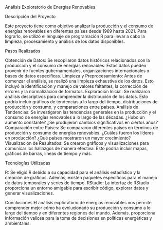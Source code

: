 Análisis Exploratorio de Energías Renovables

Descripción del Proyecto

Este proyecto tiene como objetivo analizar la producción y el consumo de energías renovables en diferentes países desde 1969 hasta 2021. Para lograrlo, se utilizó el lenguaje de programación R para llevar a cabo la limpieza, procesamiento y análisis de los datos disponibles.

Pasos Realizados

Obtención de Datos: Se recopilaron datos históricos relacionados con la producción y el consumo de energías renovables. Estos datos pueden provenir de fuentes gubernamentales, organizaciones internacionales o bases de datos específicas.
Limpieza y Preprocesamiento: Antes de comenzar el análisis, se realizó una limpieza exhaustiva de los datos. Esto incluyó la identificación y manejo de valores faltantes, la corrección de errores y la normalización de formatos.
Exploración Inicial: Se realizaron análisis descriptivos para comprender la distribución de los datos. Esto podría incluir gráficos de tendencias a lo largo del tiempo, distribuciones de producción y consumo, y comparaciones entre países.
Análisis de Tendencias: Se investigaron las tendencias generales en la producción y el consumo de energías renovables a lo largo de las décadas. ¿Hubo un aumento constante? ¿Se produjeron cambios significativos en ciertos años?
Comparación entre Países: Se compararon diferentes países en términos de producción y consumo de energías renovables. ¿Cuáles fueron los líderes en producción? ¿Qué países mostraron un mayor crecimiento?
Visualización de Resultados: Se crearon gráficos y visualizaciones para comunicar los hallazgos de manera efectiva. Esto podría incluir mapas, gráficos de barras, líneas de tiempo y más.

Tecnologías Utilizadas

R: Se eligió R debido a su capacidad para el análisis estadístico y la creación de gráficos. Además, existen paquetes específicos para el manejo de datos temporales y series de tiempo.
RStudio: La interfaz de RStudio proporciona un entorno amigable para escribir código, explorar datos y generar visualizaciones.

Conclusiones
El análisis exploratorio de energías renovables nos permite comprender mejor cómo ha evolucionado su producción y consumo a lo largo del tiempo y en diferentes regiones del mundo. Además, proporciona información valiosa para la toma de decisiones en políticas energéticas y ambientales.
